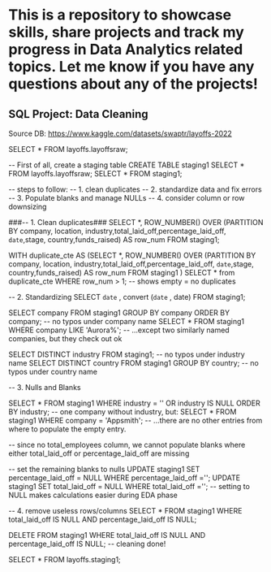# This is a repository to showcase skills, share projects and track my progress in Data Analytics related topics. Let me know if you have any questions about any of the projects!








## SQL Project: Data Cleaning
Source DB: 
https://www.kaggle.com/datasets/swaptr/layoffs-2022



SELECT * FROM layoffs.layoffsraw;

-- First of all, create a staging table
CREATE TABLE staging1 SELECT * FROM layoffs.layoffsraw;
SELECT * FROM staging1;


-- steps to follow:
-- 1. clean duplicates
-- 2. standardize data and fix errors
-- 3. Populate blanks and manage NULLs
-- 4. consider column or row downsizing


###-- 1. Clean duplicates###
SELECT *, ROW_NUMBER() OVER (PARTITION BY company, location, industry,total_laid_off,percentage_laid_off, `date`,stage, country,funds_raised) AS row_num FROM staging1;

WITH duplicate_cte AS
(SELECT *, ROW_NUMBER() OVER (PARTITION BY company, location, industry,total_laid_off,percentage_laid_off, `date`,stage, country,funds_raised) AS row_num FROM staging1
)
SELECT * from duplicate_cte WHERE row_num > 1; -- shows empty = no duplicates



-- 2. Standardizing
SELECT `date` , convert (`date` , date) FROM staging1;


SELECT company FROM staging1 GROUP BY company ORDER BY company; -- no typos under company name
SELECT * FROM staging1 WHERE company LIKE 'Aurora%'; -- ...except two similarly named companies, but they check out ok

SELECT DISTINCT industry FROM staging1; -- no typos under industry name
SELECT DISTINCT country FROM staging1 GROUP BY country; -- no typos under country name


-- 3. Nulls and Blanks

SELECT * FROM staging1 WHERE industry = '' OR industry IS NULL ORDER BY industry; -- one company without industry, but:
SELECT * FROM staging1 WHERE company = 'Appsmith'; -- ...there are no other entries from where to populate the empty entry.

-- since no total_employees column, we cannot populate blanks where either total_laid_off or percentage_laid_off are missing

-- set the remaining blanks to nulls
UPDATE staging1 SET percentage_laid_off = NULL WHERE percentage_laid_off ='';
UPDATE staging1 SET total_laid_off = NULL WHERE total_laid_off =''; -- setting to NULL makes calculations easier during EDA phase


-- 4. remove useless rows/columns
 SELECT * FROM staging1
 WHERE total_laid_off IS NULL
 AND percentage_laid_off IS NULL;
 
 DELETE FROM staging1 
 WHERE total_laid_off IS NULL
 AND percentage_laid_off IS NULL; -- cleaning done!
 
 
 SELECT * FROM layoffs.staging1;
